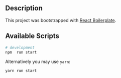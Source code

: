 ## Description

This project was bootstrapped with [React Boilerplate](https://github.com/react-boilerplate/react-boilerplate).


## Available Scripts

```bash
# development
npm  run start

```
Alternatively you may use `yarn`:

```sh
yarn run start
```
